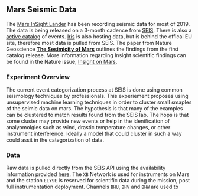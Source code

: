## Mars Seismic Data
The [Mars InSight Lander](https://mars.nasa.gov/insight/) has been recording seismic data for most of 2019. The data is being released on a 3-month cadence from [SEIS](https://www.seis-insight.eu/en/science/science-summary). There is also a [active catalog](https://www.seis-insight.eu/en/science/seis-products/mqs-catalogs) of events. [Iris](https://www.iris.edu/hq/sis/insight) is also hosting data, but is behind the offical EU site, therefore most data is pulled from SEIS. The paper from Nature Geoscience [__The Sesimicity of Mars__](https://www.nature.com/articles/s41561-020-0539-8) outlines the findings from the first catalog release. More information regarding Insight scientific findings can be found in the Nature issue, [Insight on Mars](https://www.nature.com/collections/iiiifgehfc). 

### Experiment Overview
The current event categorization process at SEIS is done using common seismology techniques by professionals. This experiement proposes using unsupervised machine learning techniques in order to cluster small smaples of the seimic data on mars. The hypothesis is that many of the examples can be clustered to match results found from the SEIS lab. The hops is that some cluster may provide new events or help in the idenification of analyomolgies such as wind, drastic temperature changes, or other instrument interference. Ideally a model that could cluster in such a way could assit in the categorization of data. 

### Data
Raw data is pulled directly from the SEIS API using the availability information provided [here](https://www.seis-insight.eu/en/science/seis-data/seis-data-availability). The `XB` Network is used for instruments on Mars and the station `ELYSE` is reserved for scientific data during the mission, post full instrumentation deployment. Channels `BHU`, `BHV` and `BHW` are used to 
